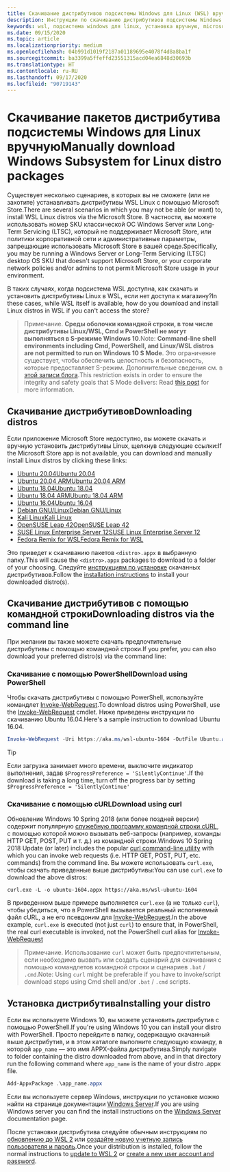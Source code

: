 ```yaml
---
title: Скачивание дистрибутивов подсистемы Windows для Linux (WSL) вручную
description: Инструкции по скачиванию дистрибутивов подсистемы Windows для Linux вручную.
keywords: wsl, подсистема windows для linux, установка вручную, microsoft store, windows 10s, curl, add-appxpackage, long-term servicing, ltsc
ms.date: 09/15/2020
ms.topic: article
ms.localizationpriority: medium
ms.openlocfilehash: 04b991d1019f2187a01189695e4078f4d8a8ba1f
ms.sourcegitcommit: ba3399a5ffeffd23551315acd04ea6848d30693b
ms.translationtype: HT
ms.contentlocale: ru-RU
ms.lasthandoff: 09/17/2020
ms.locfileid: "90719143"
---
```

# <a name="manually-download-windows-subsystem-for-linux-distro-packages"></a><span data-ttu-id="b5a75-104">Скачивание пакетов дистрибутива подсистемы Windows для Linux вручную</span><span class="sxs-lookup"><span data-stu-id="b5a75-104">Manually download Windows Subsystem for Linux distro packages</span></span>

<span data-ttu-id="b5a75-105">Существует несколько сценариев, в которых вы не сможете (или не захотите) устанавливать дистрибутивы WSL Linux с помощью Microsoft Store.</span><span class="sxs-lookup"><span data-stu-id="b5a75-105">There are several scenarios in which you may not be able (or want) to, install WSL Linux distros via the Microsoft Store.</span></span> <span data-ttu-id="b5a75-106">В частности, вы можете использовать номер SKU классической ОС Windows Server или Long-Term Servicing (LTSC), который не поддерживает Microsoft Store, или политики корпоративной сети и административные параметры, запрещающие использовать Microsoft Store в вашей среде.</span><span class="sxs-lookup"><span data-stu-id="b5a75-106">Specifically, you may be running a Windows Server or Long-Term Servicing (LTSC) desktop OS SKU that doesn't support Microsoft Store, or your corporate network policies and/or admins to not permit Microsoft Store usage in your environment.</span></span>

<span data-ttu-id="b5a75-107">В таких случаях, когда подсистема WSL доступна, как скачать и установить дистрибутивы Linux в WSL, если нет доступа к магазину?</span><span class="sxs-lookup"><span data-stu-id="b5a75-107">In these cases, while WSL itself is available, how do you download and install Linux distros in WSL if you can't access the store?</span></span>

> <span data-ttu-id="b5a75-108">Примечание. **Среды оболочки командной строки, в том числе дистрибутивы Linux/WSL, Cmd и PowerShell не могут выполняться в S-режиме Windows 10**.</span><span class="sxs-lookup"><span data-stu-id="b5a75-108">Note: **Command-line shell environments including Cmd, PowerShell, and Linux/WSL distros are not permitted to run on Windows 10 S Mode**.</span></span> <span data-ttu-id="b5a75-109">Это ограничение существует, чтобы обеспечить целостность и безопасность, которые предоставляет S-режим. Дополнительные сведения см. в [этой записи блога](https://blogs.msdn.microsoft.com/commandline/2017/05/18/will-linux-distros-run-on-windows-10-s/).</span><span class="sxs-lookup"><span data-stu-id="b5a75-109">This restriction exists in order to ensure the integrity and safety goals that S Mode delivers: Read [this post](https://blogs.msdn.microsoft.com/commandline/2017/05/18/will-linux-distros-run-on-windows-10-s/) for more information.</span></span>

## <a name="downloading-distros"></a><span data-ttu-id="b5a75-110">Скачивание дистрибутивов</span><span class="sxs-lookup"><span data-stu-id="b5a75-110">Downloading distros</span></span>

<span data-ttu-id="b5a75-111">Если приложение Microsoft Store недоступно, вы можете скачать и вручную установить дистрибутивы Linux, щелкнув следующие ссылки:</span><span class="sxs-lookup"><span data-stu-id="b5a75-111">If the Microsoft Store app is not available, you can download and manually install Linux distros by clicking these links:</span></span>
* [<span data-ttu-id="b5a75-112">Ubuntu 20.04</span><span class="sxs-lookup"><span data-stu-id="b5a75-112">Ubuntu 20.04</span></span>](https://aka.ms/wslubuntu2004)
* [<span data-ttu-id="b5a75-113">Ubuntu 20.04 ARM</span><span class="sxs-lookup"><span data-stu-id="b5a75-113">Ubuntu 20.04 ARM</span></span>](https://aka.ms/wslubuntu2004arm)
* [<span data-ttu-id="b5a75-114">Ubuntu 18.04</span><span class="sxs-lookup"><span data-stu-id="b5a75-114">Ubuntu 18.04</span></span>](https://aka.ms/wsl-ubuntu-1804)
* [<span data-ttu-id="b5a75-115">Ubuntu 18.04 ARM</span><span class="sxs-lookup"><span data-stu-id="b5a75-115">Ubuntu 18.04 ARM</span></span>](https://aka.ms/wsl-ubuntu-1804-arm)
* [<span data-ttu-id="b5a75-116">Ubuntu 16.04</span><span class="sxs-lookup"><span data-stu-id="b5a75-116">Ubuntu 16.04</span></span>](https://aka.ms/wsl-ubuntu-1604)
* [<span data-ttu-id="b5a75-117">Debian GNU/Linux</span><span class="sxs-lookup"><span data-stu-id="b5a75-117">Debian GNU/Linux</span></span>](https://aka.ms/wsl-debian-gnulinux)
* [<span data-ttu-id="b5a75-118">Kali Linux</span><span class="sxs-lookup"><span data-stu-id="b5a75-118">Kali Linux</span></span>](https://aka.ms/wsl-kali-linux-new)
* [<span data-ttu-id="b5a75-119">OpenSUSE Leap 42</span><span class="sxs-lookup"><span data-stu-id="b5a75-119">OpenSUSE Leap 42</span></span>](https://aka.ms/wsl-opensuse-42)
* [<span data-ttu-id="b5a75-120">SUSE Linux Enterprise Server 12</span><span class="sxs-lookup"><span data-stu-id="b5a75-120">SUSE Linux Enterprise Server 12</span></span>](https://aka.ms/wsl-sles-12)
* [<span data-ttu-id="b5a75-121">Fedora Remix for WSL</span><span class="sxs-lookup"><span data-stu-id="b5a75-121">Fedora Remix for WSL</span></span>](https://github.com/WhitewaterFoundry/WSLFedoraRemix/releases/)

<span data-ttu-id="b5a75-122">Это приведет к скачиванию пакетов `<distro>.appx` в выбранную папку.</span><span class="sxs-lookup"><span data-stu-id="b5a75-122">This will cause the `<distro>.appx` packages to download to a folder of your choosing.</span></span> <span data-ttu-id="b5a75-123">Следуйте [инструкциям по установке](#installing-your-distro) скачанных дистрибутивов.</span><span class="sxs-lookup"><span data-stu-id="b5a75-123">Follow the [installation instructions](#installing-your-distro) to install your downloaded distro(s).</span></span>

## <a name="downloading-distros-via-the-command-line"></a><span data-ttu-id="b5a75-124">Скачивание дистрибутивов с помощью командной строки</span><span class="sxs-lookup"><span data-stu-id="b5a75-124">Downloading distros via the command line</span></span>
<span data-ttu-id="b5a75-125">При желании вы также можете скачать предпочтительные дистрибутивы с помощью командной строки.</span><span class="sxs-lookup"><span data-stu-id="b5a75-125">If you prefer, you can also download your preferred distro(s) via the command line:</span></span>

 ### <a name="download-using-powershell"></a><span data-ttu-id="b5a75-126">Скачивание с помощью PowerShell</span><span class="sxs-lookup"><span data-stu-id="b5a75-126">Download using PowerShell</span></span>
 <span data-ttu-id="b5a75-127">Чтобы скачать дистрибутивы с помощью PowerShell, используйте командлет [Invoke-WebRequest](https://docs.microsoft.com/powershell/module/microsoft.powershell.utility/invoke-webrequest).</span><span class="sxs-lookup"><span data-stu-id="b5a75-127">To download distros using PowerShell, use the [Invoke-WebRequest](https://docs.microsoft.com/powershell/module/microsoft.powershell.utility/invoke-webrequest) cmdlet.</span></span> <span data-ttu-id="b5a75-128">Ниже приведены инструкции по скачиванию Ubuntu 16.04.</span><span class="sxs-lookup"><span data-stu-id="b5a75-128">Here's a sample instruction to download Ubuntu 16.04.</span></span>

```powershell
Invoke-WebRequest -Uri https://aka.ms/wsl-ubuntu-1604 -OutFile Ubuntu.appx -UseBasicParsing
```

> [!TIP]
> <span data-ttu-id="b5a75-129">Если загрузка занимает много времени, выключите индикатор выполнения, задав `$ProgressPreference = 'SilentlyContinue'`.</span><span class="sxs-lookup"><span data-stu-id="b5a75-129">If the download is taking a long time, turn off the progress bar by setting `$ProgressPreference = 'SilentlyContinue'`</span></span>

### <a name="download-using-curl"></a><span data-ttu-id="b5a75-130">Скачивание с помощью cURL</span><span class="sxs-lookup"><span data-stu-id="b5a75-130">Download using curl</span></span>
<span data-ttu-id="b5a75-131">Обновление Windows 10 Spring 2018 (или более поздней версии) содержит популярную [служебную программу командной строки cURL](https://curl.haxx.se/), с помощью которой можно вызывать веб-запросы (например, команды HTTP GET, POST, PUT и т. д.) из командной строки.</span><span class="sxs-lookup"><span data-stu-id="b5a75-131">Windows 10 Spring 2018 Update (or later) includes the popular [curl command-line utility](https://curl.haxx.se/) with which you can invoke web requests (i.e. HTTP GET, POST, PUT, etc. commands) from the command line.</span></span> <span data-ttu-id="b5a75-132">Вы можете использовать `curl.exe`, чтобы скачать приведенные выше дистрибутивы:</span><span class="sxs-lookup"><span data-stu-id="b5a75-132">You can use `curl.exe` to download the above distros:</span></span>

```console
curl.exe -L -o ubuntu-1604.appx https://aka.ms/wsl-ubuntu-1604
```

<span data-ttu-id="b5a75-133">В приведенном выше примере выполняется `curl.exe` (а не только `curl`), чтобы убедиться, что в PowerShell вызывается реальный исполняемый файл cURL, а не его псевдоним для [Invoke-WebRequest](https://docs.microsoft.com/powershell/module/microsoft.powershell.utility/invoke-webrequest).</span><span class="sxs-lookup"><span data-stu-id="b5a75-133">In the above example, `curl.exe` is executed (not just `curl`) to ensure that, in PowerShell, the real curl executable is invoked, not the PowerShell curl alias for [Invoke-WebRequest](https://docs.microsoft.com/powershell/module/microsoft.powershell.utility/invoke-webrequest)</span></span>

> <span data-ttu-id="b5a75-134">Примечание. Использование `curl` может быть предпочтительным, если необходимо вызвать или создать сценарий для скачивания с помощью командлетов командной строки и сценариев `.bat` / `.cmd`.</span><span class="sxs-lookup"><span data-stu-id="b5a75-134">Note: Using `curl` might be preferable if you have to invoke/script download steps using Cmd shell and/or `.bat` / `.cmd` scripts.</span></span>

## <a name="installing-your-distro"></a><span data-ttu-id="b5a75-135">Установка дистрибутива</span><span class="sxs-lookup"><span data-stu-id="b5a75-135">Installing your distro</span></span>
<span data-ttu-id="b5a75-136">Если вы используете Windows 10, вы можете установить дистрибутив с помощью PowerShell.</span><span class="sxs-lookup"><span data-stu-id="b5a75-136">If you're using Windows 10 you can install your distro with PowerShell.</span></span> <span data-ttu-id="b5a75-137">Просто перейдите в папку, содержащую скачанный выше дистрибутив, и в этом каталоге выполните следующую команду, в которой `app_name` — это имя APPX-файла дистрибутива.</span><span class="sxs-lookup"><span data-stu-id="b5a75-137">Simply navigate to folder containing the distro downloaded from above, and in that directory run the following command where `app_name` is the name of your distro .appx file.</span></span>  
```Powershell
Add-AppxPackage .\app_name.appx
```

<span data-ttu-id="b5a75-138">Если вы используете сервер Windows, инструкции по установке можно найти на странице документации [Windows Server](install-on-server.md).</span><span class="sxs-lookup"><span data-stu-id="b5a75-138">If you are using Windows server you can find the install instructions on the [Windows Server](install-on-server.md) documentation page.</span></span>

<span data-ttu-id="b5a75-139">После установки дистрибутива следуйте обычным инструкциям по [обновлению до WSL 2](./install-win10.md#step-2---update-to-wsl-2) или [создайте новую учетную запись пользователя и пароль](./user-support.md).</span><span class="sxs-lookup"><span data-stu-id="b5a75-139">Once your distribution is installed, follow the normal instructions to [update to WSL 2](./install-win10.md#step-2---update-to-wsl-2) or [create a new user account and password](./user-support.md).</span></span>
